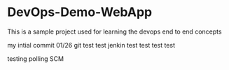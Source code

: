 # DevOps-Demo-WebApp
This is a sample project used for learning the devops end to end concepts

my intial commit 01/26
git test test
jenkin test test test test

testing polling SCM
